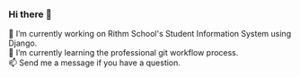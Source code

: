 ### Hi there 👋
<div>
<div>🔭  I’m currently working on Rithm School's Student Information System using Django. </div>
<div>🌱  I’m currently learning the professional git workflow process. </div>
<div>📫  Send me a message if you have a question. </div>
</div>

<!--
**vcheng33/vcheng33** is a ✨ _special_ ✨ repository because its `README.md` (this file) appears on your GitHub profile.

Here are some ideas to get you started:

- 🔭 I’m currently working on ...
- 🌱 I’m currently learning ...
- 👯 I’m looking to collaborate on ...
- 🤔 I’m looking for help with ...
- 💬 Ask me about ...
- 📫 How to reach me: ...
- 😄 Pronouns: ...
- ⚡ Fun fact: ...
-->
